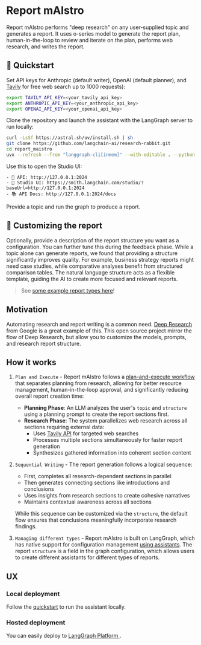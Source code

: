 # Report mAIstro

Report mAIstro performs "deep research" on any user-supplied topic and generates a report. It uses o-series model to generate the report plan, human-in-the-loop to review and iterate on the plan, performs web research, and writes the report.

## 🚀 Quickstart

Set API keys for Anthropic (default writer), OpenAI (default planner), and [Tavily](https://tavily.com) for free web search up to 1000 requests):

```bash
export TAVILY_API_KEY=<your_tavily_api_key>
export ANTHROPIC_API_KEY=<your_anthropic_api_key>
export OPENAI_API_KEY=<your_openai_api_key>
```

Clone the repository and launch the assistant with the LangGraph server to run locally:
```bash
curl -LsSf https://astral.sh/uv/install.sh | sh
git clone https://github.com/langchain-ai/research-rabbit.git
cd report_maistro
uvx --refresh --from "langgraph-cli[inmem]" --with-editable . --python 3.11 langgraph dev
```

Use this to open the Studio UI:
```
- 🚀 API: http://127.0.0.1:2024
- 🎨 Studio UI: https://smith.langchain.com/studio/?baseUrl=http://127.0.0.1:2024
- 📚 API Docs: http://127.0.0.1:2024/docs
```

Provide a topic and run the graph to produce a report.

## 📖 Customizing the report

Optionally, provide a description of the report structure you want as a configuration. You can further tune this during the feedback phase. While a topic alone can generate reports, we found that providing a structure significantly improves quality. For example, business strategy reports might need case studies, while comparative analyses benefit from structured comparison tables. The natural language structure acts as a flexible template, guiding the AI to create more focused and relevant reports.

> See [some example report types here](report_examples/)!

## Motivation 

Automating research and report writing is a common need. [Deep Research](https://blog.google/products/gemini/google-gemini-deep-research/) from Google is a great example of this. This open source project mirror the flow of Deep Research, but allow you to customize the models, prompts, and research report structure.

## How it works
   
1. `Plan and Execute` - Report mAIstro follows a [plan-and-execute workflow](https://github.com/assafelovic/gpt-researcher) that separates planning from research, allowing for better resource management, human-in-the-loop approval, and significantly reducing overall report creation time:

   - **Planning Phase**: An LLM analyzes the user's `topic` and `structure` using a planning prompt to create the report sections first. 
   - **Research Phase**: The system parallelizes web research across all sections requiring external data:
     - Uses [Tavily API](https://tavily.com/) for targeted web searches
     - Processes multiple sections simultaneously for faster report generation
     - Synthesizes gathered information into coherent section content
   
2. `Sequential Writing` - The report generation follows a logical sequence:
   - First, completes all research-dependent sections in parallel
   - Then generates connecting sections like introductions and conclusions
   - Uses insights from research sections to create cohesive narratives
   - Maintains contextual awareness across all sections
   
   While this sequence can be customized via the `structure`, the default flow ensures that conclusions meaningfully incorporate research findings.

3. `Managing different types` - Report mAIstro is built on LangGraph, which has native support for configuration management [using assistants](https://langchain-ai.github.io/langgraph/concepts/assistants/). The report `structure` is a field in the graph configuration, which allows users to create different assistants for different types of reports. 

## UX

### Local deployment

Follow the [quickstart](#quickstart) to run the assistant locally.

### Hosted deployment
 
You can easily deploy to [LangGraph Platform ](https://langchain-ai.github.io/langgraph/concepts/#deployment-options). 
